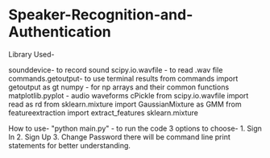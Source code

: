 # Speaker-Recognition-and-Authentication

Library Used-

sounddevice- to record sound 
scipy.io.wavfile - to read .wav file
commands.getoutput- to use terminal results
from commands import getoutput as gt
numpy - for np arrays and their common functions
matplotlib.pyplot - audio waveforms
cPickle
from scipy.io.wavfile import read as rd
from sklearn.mixture import GaussianMixture as GMM
from featureextraction import extract_features
sklearn.mixture 

How to use- 
"python main.py" - to run the code
3 options to choose-  1. Sign In 2. Sign Up 3. Change Password 
there will be command line print statements for better understanding.
